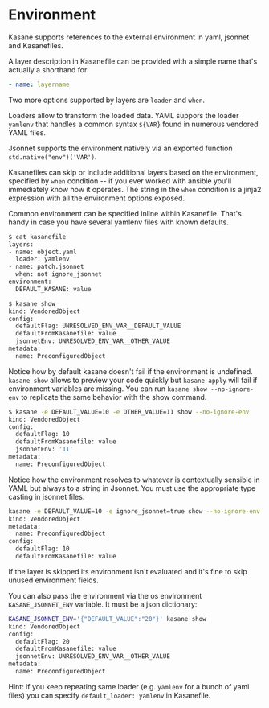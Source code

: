 # Environment

Kasane supports references to the external environment in yaml, jsonnet and Kasanefiles.

A layer description in Kasanefile can be provided with a simple name that's actually a shorthand for

```yaml
- name: layername
```

Two more options supported by layers are `loader` and `when`.

Loaders allow to transform the loaded data. YAML suppors the loader `yamlenv` that handles a common syntax `${VAR}` found in numerous vendored YAML files.

Jsonnet supports the environment natively via an exported function `std.native("env")('VAR')`.

Kasanefiles can skip or include additional layers based on the environment, specified by `when` condition -- if you ever worked with ansible you'll immediately know how it operates. The string in the `when` condition is a jinja2 expression with all the environment options exposed.

Common environment can be specified inline within Kasanefile. That's handy in case you have several yamlenv files with known defaults.

```bash
$ cat kasanefile
layers:
- name: object.yaml
  loader: yamlenv
- name: patch.jsonnet
  when: not ignore_jsonnet
environment:
  DEFAULT_KASANE: value

$ kasane show
kind: VendoredObject
config:
  defaultFlag: UNRESOLVED_ENV_VAR__DEFAULT_VALUE
  defaultFromKasanefile: value
  jsonnetEnv: UNRESOLVED_ENV_VAR__OTHER_VALUE
metadata:
  name: PreconfiguredObject
```

Notice how by default kasane doesn't fail if the environment is undefined. `kasane show` allows to preview your code quickly but `kasane apply` will fail if environment variables are missing. You can run `kasane show --no-ignore-env` to replicate the same behavior with the show command.

```bash
$ kasane -e DEFAULT_VALUE=10 -e OTHER_VALUE=11 show --no-ignore-env
kind: VendoredObject
config:
  defaultFlag: 10
  defaultFromKasanefile: value
  jsonnetEnv: '11'
metadata:
  name: PreconfiguredObject
```

Notice how the environment resolves to whatever is contextually sensible in YAML but always to a string in Jsonnet. You must use the appropriate type casting in jsonnet files.

```bash
kasane -e DEFAULT_VALUE=10 -e ignore_jsonnet=true show --no-ignore-env
kind: VendoredObject
metadata:
  name: PreconfiguredObject
config:
  defaultFlag: 10
  defaultFromKasanefile: value
```

If the layer is skipped its environment isn't evaluated and it's fine to skip unused environment fields.

You can also pass the environment via the os environment `KASANE_JSONNET_ENV` variable. It must be a json dictionary:

```bash
KASANE_JSONNET_ENV='{"DEFAULT_VALUE":"20"}' kasane show
kind: VendoredObject
config:
  defaultFlag: 20
  defaultFromKasanefile: value
  jsonnetEnv: UNRESOLVED_ENV_VAR__OTHER_VALUE
metadata:
  name: PreconfiguredObject
```

Hint: if you keep repeating same loader (e.g. `yamlenv` for a bunch of yaml files) you can specify `default_loader: yamlenv` in Kasanefile.
